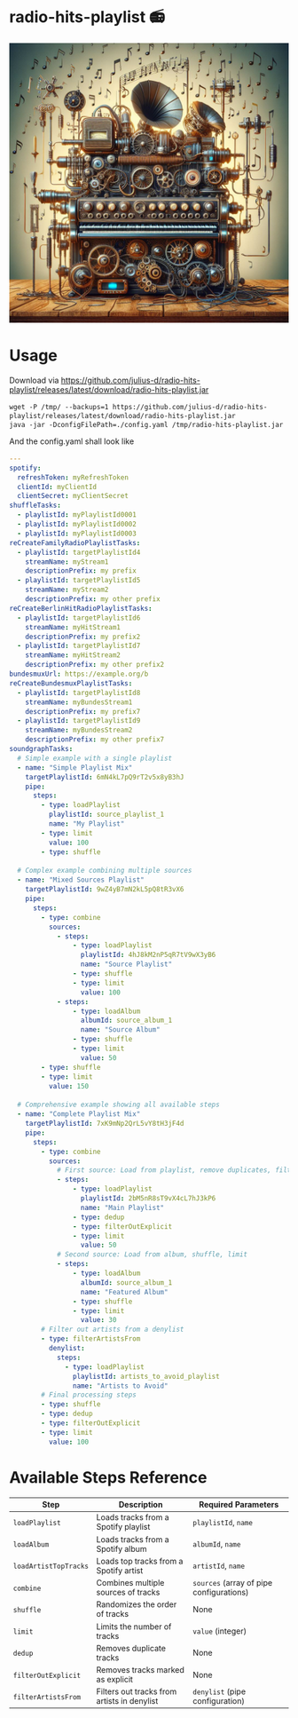 # radio-hits-playlist 📻

![music machine](img/music-machine.jpeg)

# Usage

Download via https://github.com/julius-d/radio-hits-playlist/releases/latest/download/radio-hits-playlist.jar

```shell
wget -P /tmp/ --backups=1 https://github.com/julius-d/radio-hits-playlist/releases/latest/download/radio-hits-playlist.jar 
java -jar -DconfigFilePath=./config.yaml /tmp/radio-hits-playlist.jar  
```
And the config.yaml shall look like
```yaml
---
spotify:
  refreshToken: myRefreshToken
  clientId: myClientId
  clientSecret: myClientSecret
shuffleTasks:
  - playlistId: myPlaylistId0001
  - playlistId: myPlaylistId0002
  - playlistId: myPlaylistId0003
reCreateFamilyRadioPlaylistTasks:
  - playlistId: targetPlaylistId4
    streamName: myStream1
    descriptionPrefix: my prefix
  - playlistId: targetPlaylistId5
    streamName: myStream2
    descriptionPrefix: my other prefix
reCreateBerlinHitRadioPlaylistTasks:
  - playlistId: targetPlaylistId6
    streamName: myHitStream1
    descriptionPrefix: my prefix2
  - playlistId: targetPlaylistId7
    streamName: myHitStream2
    descriptionPrefix: my other prefix2
bundesmuxUrl: https://example.org/b
reCreateBundesmuxPlaylistTasks:
  - playlistId: targetPlaylistId8
    streamName: myBundesStream1
    descriptionPrefix: my prefix7
  - playlistId: targetPlaylistId9
    streamName: myBundesStream2
    descriptionPrefix: my other prefix7
soundgraphTasks:
  # Simple example with a single playlist
  - name: "Simple Playlist Mix"
    targetPlaylistId: 6mN4kL7pQ9rT2v5x8yB3hJ
    pipe:
      steps:
        - type: loadPlaylist
          playlistId: source_playlist_1
          name: "My Playlist"
        - type: limit
          value: 100
        - type: shuffle

  # Complex example combining multiple sources
  - name: "Mixed Sources Playlist"
    targetPlaylistId: 9wZ4yB7mN2kL5pQ8tR3vX6
    pipe:
      steps:
        - type: combine
          sources:
            - steps:
                - type: loadPlaylist
                  playlistId: 4hJ8kM2nP5qR7tV9wX3yB6
                  name: "Source Playlist"
                - type: shuffle
                - type: limit
                  value: 100
            - steps:
                - type: loadAlbum
                  albumId: source_album_1
                  name: "Source Album"
                - type: shuffle
                - type: limit
                  value: 50
        - type: shuffle
        - type: limit
          value: 150

  # Comprehensive example showing all available steps
  - name: "Complete Playlist Mix"
    targetPlaylistId: 7xK9mNp2QrL5vY8tH3jF4d
    pipe:
      steps:
        - type: combine
          sources:
            # First source: Load from playlist, remove duplicates, filter explicit content
            - steps:
                - type: loadPlaylist
                  playlistId: 2bM5nR8sT9vX4cL7hJ3kP6
                  name: "Main Playlist"
                - type: dedup
                - type: filterOutExplicit
                - type: limit
                  value: 50
            # Second source: Load from album, shuffle, limit
            - steps:
                - type: loadAlbum
                  albumId: source_album_1
                  name: "Featured Album"
                - type: shuffle
                - type: limit
                  value: 30
        # Filter out artists from a denylist
        - type: filterArtistsFrom
          denylist:
            steps:
              - type: loadPlaylist
                playlistId: artists_to_avoid_playlist
                name: "Artists to Avoid"
        # Final processing steps
        - type: shuffle
        - type: dedup
        - type: filterOutExplicit
        - type: limit
          value: 100
```
# Available Steps Reference

| Step                | Description                                | Required Parameters                    |
|---------------------|--------------------------------------------|----------------------------------------|
| `loadPlaylist`      | Loads tracks from a Spotify playlist       | `playlistId`, `name`                   |
| `loadAlbum`         | Loads tracks from a Spotify album          | `albumId`, `name`                       |
| `loadArtistTopTracks` | Loads top tracks from a Spotify artist   | `artistId`, `name`                     |
| `combine`           | Combines multiple sources of tracks        | `sources` (array of pipe configurations)|
| `shuffle`           | Randomizes the order of tracks             | None                                    |
| `limit`             | Limits the number of tracks                | `value` (integer)                       |
| `dedup`             | Removes duplicate tracks                   | None                                    |
| `filterOutExplicit` | Removes tracks marked as explicit          | None                                    |
| `filterArtistsFrom` | Filters out tracks from artists in denylist| `denylist` (pipe configuration)         |

